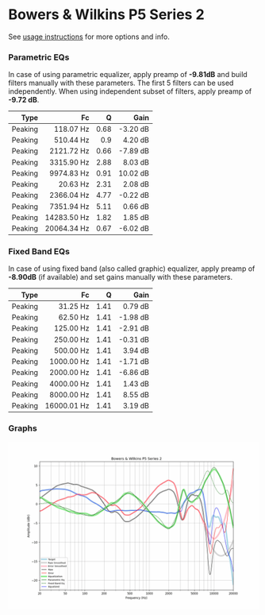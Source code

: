 # Bowers & Wilkins P5 Series 2
See [usage instructions](https://github.com/jaakkopasanen/AutoEq#usage) for more options and info.

### Parametric EQs
In case of using parametric equalizer, apply preamp of **-9.81dB** and build filters manually
with these parameters. The first 5 filters can be used independently.
When using independent subset of filters, apply preamp of **-9.72 dB**.

| Type    | Fc          |    Q | Gain     |
|--------:|------------:|-----:|---------:|
| Peaking | 118.07 Hz   | 0.68 | -3.20 dB |
| Peaking | 510.44 Hz   | 0.9  | 4.20 dB  |
| Peaking | 2121.72 Hz  | 0.66 | -7.89 dB |
| Peaking | 3315.90 Hz  | 2.88 | 8.03 dB  |
| Peaking | 9974.83 Hz  | 0.91 | 10.02 dB |
| Peaking | 20.63 Hz    | 2.31 | 2.08 dB  |
| Peaking | 2366.04 Hz  | 4.77 | -0.22 dB |
| Peaking | 7351.94 Hz  | 5.11 | 0.66 dB  |
| Peaking | 14283.50 Hz | 1.82 | 1.85 dB  |
| Peaking | 20064.34 Hz | 0.67 | -6.02 dB |

### Fixed Band EQs
In case of using fixed band (also called graphic) equalizer, apply preamp of **-8.90dB**
(if available) and set gains manually with these parameters.

| Type    | Fc          |    Q | Gain     |
|--------:|------------:|-----:|---------:|
| Peaking | 31.25 Hz    | 1.41 | 0.79 dB  |
| Peaking | 62.50 Hz    | 1.41 | -1.98 dB |
| Peaking | 125.00 Hz   | 1.41 | -2.91 dB |
| Peaking | 250.00 Hz   | 1.41 | -0.31 dB |
| Peaking | 500.00 Hz   | 1.41 | 3.94 dB  |
| Peaking | 1000.00 Hz  | 1.41 | -1.71 dB |
| Peaking | 2000.00 Hz  | 1.41 | -6.86 dB |
| Peaking | 4000.00 Hz  | 1.41 | 1.43 dB  |
| Peaking | 8000.00 Hz  | 1.41 | 8.55 dB  |
| Peaking | 16000.01 Hz | 1.41 | 3.19 dB  |

### Graphs
![](./Bowers%20&%20Wilkins%20P5%20Series%202.png)